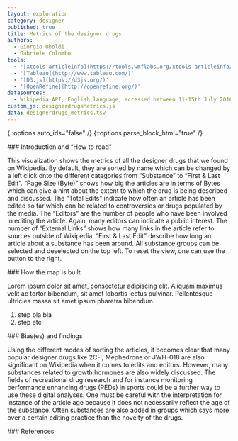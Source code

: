 ```yaml
---
layout: exploration
category: designer
published: true
title: Metrics of the designer drugs
authors:
  - Giorgio Uboldi
  - Gabriele Colombo
tools:
  - '[Xtools articleinfo](https://tools.wmflabs.org/xtools-articleinfo/)'
  - '[Tableau](http://www.tableau.com/)'
  - '[D3.js](https://d3js.org/)'
  - '[OpenRefine](http://openrefine.org/)'
datasources:
  - Wikipedia API, English language, accessed between 11-15th July 2016
custom_js: designerdrugsMetrics.js
data: designerdrugs_metrics.tsv
---
```

{::options auto_ids="false" /}
{::options parse_block_html="true" /}
<div class="intro">
### Introduction and “How to read”

This visualization shows the metrics of all the designer drugs that we found on Wikipedia. By default, they are sorted by name which can be changed by a left click onto the different categories from “Substance” to “First & Last Edit”. “Page Size (Byte)” shows how big the articles are in terms of Bytes which can give a hint about the extent to which the drug is being described and discussed. The “Total Edits” indicate how often an article has been edited so far which can be related to controversies or drugs populated by the media. The “Editors” are the number of people who have been involved in editing the article. Again, many editors can indicate a public interest. The number of “External Links” shows how many links in the article refer to sources outside of Wikipedia. “First & Last Edit” describe how long an article about a substance has been around.
All substance groups can be selected and deselected on the top left. To reset the view, one can use the button to the right.

</div>

<div class="protocol">
### How the map is built

Lorem ipsum dolor sit amet, consectetur adipiscing elit. Aliquam maximus velit ac tortor bibendum, sit amet lobortis lectus pulvinar. Pellentesque ultricies massa sit amet ipsum pharetra bibendum.

1. step bla bla
2. step etc

</div>

<div class="findings">
### Bias(es) and findings

Using the different modes of sorting the articles, it becomes clear that many popular designer drugs like 2C-I, Mephedrone or JWH-018 are also significant on Wikipedia when it comes to edits and editors. However, many substances related to growth hormones are also widely discussed. The fields of recreational drug research and for instance monitoring performance enhancing drugs (PEDs) in sports could be a further way to use these digital analyses. One must be careful with the interpretation for instance of the article age because it does not necessarily reflect the age of the substance. Often substances are also added in groups which says more over a certain editing practice than the novelty of the drugs.  

</div>

<div class="references">
### References

[^1]: And here is the definition.
</div>
